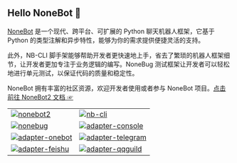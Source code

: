 ## Hello NoneBot 👋

[NoneBot](https://nonebot.dev/) 是一个现代、跨平台、可扩展的 Python 聊天机器人框架，它基于 Python 的类型注解和异步特性，能够为你的需求提供便捷灵活的支持。

此外，NB-CLI 脚手架能够帮助开发者更快速地上手，省去了繁琐的机器人框架细节，让开发者更加专注于业务逻辑的编写。NoneBug 测试框架让开发者可以轻松地进行单元测试，以保证代码的质量和稳定性。

NoneBot 拥有丰富的社区资源，欢迎开发者使用或者参与 NoneBot 项目。[点击前往 NoneBot2 文档 ☞](https://v2.nonebot.dev)
<table>
  <tr>
    <td>
      <a href="https://github.com/nonebot/nonebot2">
        <picture>
          <source media="(prefers-color-scheme: dark)" srcset="https://socialify.git.ci/nonebot/nonebot2/image?description=1&descriptionEditable=%E8%B7%A8%E5%B9%B3%E5%8F%B0%20Python%20%E5%BC%82%E6%AD%A5%E8%81%8A%E5%A4%A9%E6%9C%BA%E5%99%A8%E4%BA%BA%E6%A1%86%E6%9E%B6&logo=https%3A%2F%2Fv2.nonebot.dev%2Flogo.png&name=1&owner=1&pattern=Solid&stargazers=1&theme=Dark">
          <img src="https://socialify.git.ci/nonebot/nonebot2/image?description=1&descriptionEditable=%E8%B7%A8%E5%B9%B3%E5%8F%B0%20Python%20%E5%BC%82%E6%AD%A5%E8%81%8A%E5%A4%A9%E6%9C%BA%E5%99%A8%E4%BA%BA%E6%A1%86%E6%9E%B6&logo=https%3A%2F%2Fv2.nonebot.dev%2Flogo.png&name=1&owner=1&pattern=Solid&stargazers=1&theme=Light" alt="nonebot2" />
        </picture>
      </a>
    </td>
    <td>
      <a href="https://github.com/nonebot/nb-cli">
        <picture>
          <source media="(prefers-color-scheme: dark)" srcset="https://socialify.git.ci/nonebot/nb-cli/image?description=1&descriptionEditable=NoneBot2%20%E8%84%9A%E6%89%8B%E6%9E%B6&logo=https%3A%2F%2Fcli.nonebot.dev%2Flogo.png&owner=1&pattern=Solid&stargazers=1&theme=Dark">
          <img src="https://socialify.git.ci/nonebot/nb-cli/image?description=1&descriptionEditable=NoneBot2%20%E8%84%9A%E6%89%8B%E6%9E%B6&logo=https%3A%2F%2Fcli.nonebot.dev%2Flogo.png&owner=1&pattern=Solid&stargazers=1&theme=Light" alt="nb-cli" />
        </picture>
      </a>
    </td>
  </tr>
  <tr>
    <td>
      <a href="https://github.com/nonebot/nonebug">
        <picture>
          <source media="(prefers-color-scheme: dark)" srcset="https://socialify.git.ci/nonebot/nonebug/image?description=1&descriptionEditable=NoneBot2%20%E6%B5%8B%E8%AF%95%E6%A1%86%E6%9E%B6&logo=https%3A%2F%2Fgithub.com%2Fnonebot%2Fnonebug%2Fraw%2Fmaster%2Fassets%2Flogo.png&owner=1&pattern=Solid&stargazers=1&theme=Dark">
          <img src="https://socialify.git.ci/nonebot/nonebug/image?description=1&descriptionEditable=NoneBot2%20%E6%B5%8B%E8%AF%95%E6%A1%86%E6%9E%B6&logo=https%3A%2F%2Fgithub.com%2Fnonebot%2Fnonebug%2Fraw%2Fmaster%2Fassets%2Flogo.png&owner=1&pattern=Solid&stargazers=1&theme=Light" alt="nonebug" />
        </picture>
      </a>
    </td>
    <td>
      <a href="https://github.com/nonebot/adapter-console">
        <picture>
          <source media="(prefers-color-scheme: dark)" srcset="https://socialify.git.ci/nonebot/adapter-console/image?description=1&descriptionEditable=NoneBot2%20%E7%BB%88%E7%AB%AF%E9%80%82%E9%85%8D%E5%99%A8&logo=https%3A%2F%2Fgithub.com%2Fnonebot%2Fadapter-console%2Fraw%2Fmaster%2Fassets%2Flogo.png&owner=1&pattern=Solid&stargazers=1&theme=Dark">
          <img src="https://socialify.git.ci/nonebot/adapter-console/image?description=1&descriptionEditable=NoneBot2%20%E7%BB%88%E7%AB%AF%E9%80%82%E9%85%8D%E5%99%A8&logo=https%3A%2F%2Fgithub.com%2Fnonebot%2Fadapter-console%2Fraw%2Fmaster%2Fassets%2Flogo.png&owner=1&pattern=Solid&stargazers=1&theme=Light" alt="adapter-console" />
        </picture>
      </a>
    </td>
  </tr>
  <tr>
    <td>
      <a href="https://github.com/nonebot/adapter-onebot">
        <picture>
          <source media="(prefers-color-scheme: dark)" srcset="https://socialify.git.ci/nonebot/adapter-onebot/image?description=1&descriptionEditable=NoneBot2%20OneBot%20%E9%80%82%E9%85%8D%E5%99%A8&logo=https%3A%2F%2Fonebot.adapters.nonebot.dev%2Flogo-dark.png&name=1&owner=1&pattern=Solid&stargazers=1&theme=Dark">
          <img src="https://socialify.git.ci/nonebot/adapter-onebot/image?description=1&descriptionEditable=NoneBot2%20OneBot%20%E9%80%82%E9%85%8D%E5%99%A8&logo=https%3A%2F%2Fonebot.adapters.nonebot.dev%2Flogo.png&name=1&owner=1&pattern=Solid&stargazers=1&theme=Light" alt="adapter-onebot" />
        </picture>
      </a>
    </td>
    <td>
      <a href="https://github.com/nonebot/adapter-telegram">
        <picture>
          <source media="(prefers-color-scheme: dark)" srcset="https://socialify.git.ci/nonebot/adapter-telegram/image?description=1&descriptionEditable=NoneBot2%20Telegram%E9%80%82%E9%85%8D%E5%99%A8&logo=https%3A%2F%2Fgithub.com%2Fnonebot%2Fadapter-telegram%2Fraw%2Fbeta%2Fdocs%2Flogo.png&name=1&owner=1&pattern=Solid&stargazers=1&theme=Dark">
          <img src="https://socialify.git.ci/nonebot/adapter-telegram/image?description=1&descriptionEditable=NoneBot2%20Telegram%E9%80%82%E9%85%8D%E5%99%A8&logo=https%3A%2F%2Fgithub.com%2Fnonebot%2Fadapter-telegram%2Fraw%2Fbeta%2Fdocs%2Flogo.png&name=1&owner=1&pattern=Solid&stargazers=1&theme=Light" alt="adapter-telegram" />
        </picture>
      </a>
    </td>
  </tr>
  <tr>
    <td>
      <a href="https://github.com/nonebot/adapter-feishu">
        <picture>
          <source media="(prefers-color-scheme: dark)" srcset="https://socialify.git.ci/nonebot/adapter-feishu/image?description=1&descriptionEditable=NoneBot2%20%E9%A3%9E%E4%B9%A6%E9%80%82%E9%85%8D%E5%99%A8&logo=https%3A%2F%2Ffeishu.adapters.nonebot.dev%2Flogo.png&name=1&owner=1&pattern=Solid&stargazers=1&theme=Dark">
          <img src="https://socialify.git.ci/nonebot/adapter-feishu/image?description=1&descriptionEditable=NoneBot2%20%E9%A3%9E%E4%B9%A6%E9%80%82%E9%85%8D%E5%99%A8&logo=https%3A%2F%2Ffeishu.adapters.nonebot.dev%2Flogo.png&name=1&owner=1&pattern=Solid&stargazers=1&theme=Light" alt="adapter-feishu" />
        </picture>
      </a>
    </td>
    <td>
      <a href="https://github.com/nonebot/adapter-qqguild">
        <picture>
          <source media="(prefers-color-scheme: dark)" srcset="https://socialify.git.ci/nonebot/adapter-qqguild/image?description=1&descriptionEditable=NoneBot2%20QQ%20%E9%A2%91%E9%81%93%E9%80%82%E9%85%8D%E5%99%A8&logo=https%3A%2F%2Fgithub.com%2Fnonebot%2Fadapter-qqguild%2Fraw%2Fmaster%2Fassets%2Flogo.png&owner=1&pattern=Solid&stargazers=1&theme=Dark">
          <img src="https://socialify.git.ci/nonebot/adapter-qqguild/image?description=1&descriptionEditable=NoneBot2%20QQ%20%E9%A2%91%E9%81%93%E9%80%82%E9%85%8D%E5%99%A8&logo=https%3A%2F%2Fgithub.com%2Fnonebot%2Fadapter-qqguild%2Fraw%2Fmaster%2Fassets%2Flogo.png&owner=1&pattern=Solid&stargazers=1&theme=Light" alt="adapter-qqguild" />
        </picture>
      </a>
    </td>
  </tr>
</table>
